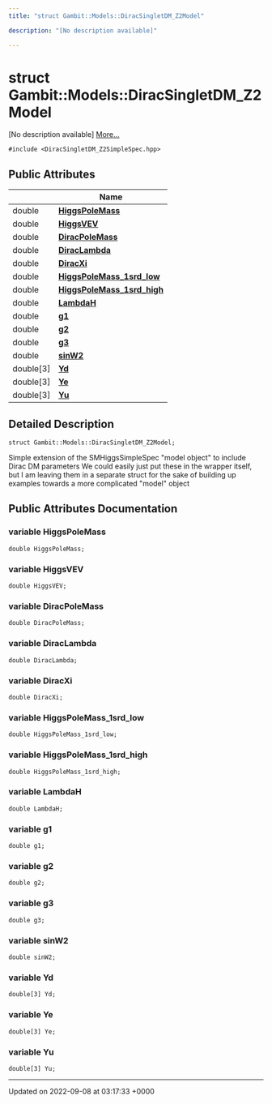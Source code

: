 ```yaml
---
title: "struct Gambit::Models::DiracSingletDM_Z2Model"

description: "[No description available]"

---
```


# struct Gambit::Models::DiracSingletDM_Z2Model



[No description available] [More...](#detailed-description)


`#include <DiracSingletDM_Z2SimpleSpec.hpp>`

## Public Attributes

|                | Name           |
| -------------- | -------------- |
| double | **[HiggsPoleMass](/documentation/code/classes/structgambit_1_1models_1_1diracsingletdm__z2model/#variable-higgspolemass)**  |
| double | **[HiggsVEV](/documentation/code/classes/structgambit_1_1models_1_1diracsingletdm__z2model/#variable-higgsvev)**  |
| double | **[DiracPoleMass](/documentation/code/classes/structgambit_1_1models_1_1diracsingletdm__z2model/#variable-diracpolemass)**  |
| double | **[DiracLambda](/documentation/code/classes/structgambit_1_1models_1_1diracsingletdm__z2model/#variable-diraclambda)**  |
| double | **[DiracXi](/documentation/code/classes/structgambit_1_1models_1_1diracsingletdm__z2model/#variable-diracxi)**  |
| double | **[HiggsPoleMass_1srd_low](/documentation/code/classes/structgambit_1_1models_1_1diracsingletdm__z2model/#variable-higgspolemass-1srd-low)**  |
| double | **[HiggsPoleMass_1srd_high](/documentation/code/classes/structgambit_1_1models_1_1diracsingletdm__z2model/#variable-higgspolemass-1srd-high)**  |
| double | **[LambdaH](/documentation/code/classes/structgambit_1_1models_1_1diracsingletdm__z2model/#variable-lambdah)**  |
| double | **[g1](/documentation/code/classes/structgambit_1_1models_1_1diracsingletdm__z2model/#variable-g1)**  |
| double | **[g2](/documentation/code/classes/structgambit_1_1models_1_1diracsingletdm__z2model/#variable-g2)**  |
| double | **[g3](/documentation/code/classes/structgambit_1_1models_1_1diracsingletdm__z2model/#variable-g3)**  |
| double | **[sinW2](/documentation/code/classes/structgambit_1_1models_1_1diracsingletdm__z2model/#variable-sinw2)**  |
| double[3] | **[Yd](/documentation/code/classes/structgambit_1_1models_1_1diracsingletdm__z2model/#variable-yd)**  |
| double[3] | **[Ye](/documentation/code/classes/structgambit_1_1models_1_1diracsingletdm__z2model/#variable-ye)**  |
| double[3] | **[Yu](/documentation/code/classes/structgambit_1_1models_1_1diracsingletdm__z2model/#variable-yu)**  |

## Detailed Description

```
struct Gambit::Models::DiracSingletDM_Z2Model;
```


Simple extension of the SMHiggsSimpleSpec "model object" to include Dirac DM parameters We could easily just put these in the wrapper itself, but I am leaving them in a separate struct for the sake of building up examples towards a more complicated "model" object 

## Public Attributes Documentation

### variable HiggsPoleMass

```
double HiggsPoleMass;
```


### variable HiggsVEV

```
double HiggsVEV;
```


### variable DiracPoleMass

```
double DiracPoleMass;
```


### variable DiracLambda

```
double DiracLambda;
```


### variable DiracXi

```
double DiracXi;
```


### variable HiggsPoleMass_1srd_low

```
double HiggsPoleMass_1srd_low;
```


### variable HiggsPoleMass_1srd_high

```
double HiggsPoleMass_1srd_high;
```


### variable LambdaH

```
double LambdaH;
```


### variable g1

```
double g1;
```


### variable g2

```
double g2;
```


### variable g3

```
double g3;
```


### variable sinW2

```
double sinW2;
```


### variable Yd

```
double[3] Yd;
```


### variable Ye

```
double[3] Ye;
```


### variable Yu

```
double[3] Yu;
```


-------------------------------

Updated on 2022-09-08 at 03:17:33 +0000